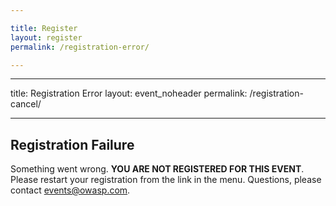 ```yaml
---

title: Register
layout: register
permalink: /registration-error/

---
```

---

title: Registration Error
layout: event_noheader
permalink: /registration-cancel/

---

## Registration Failure
Something went wrong. **YOU ARE NOT REGISTERED FOR THIS EVENT**. Please restart your registration from the link in the menu. Questions, please contact [events@owasp.com](mailto:events@owasp.com?subject=Global%20AppSec%20Dublin%20Registration%20Error).